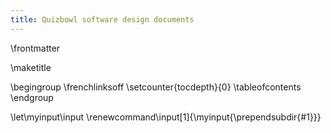 ```yaml
---
title: Quizbowl software design documents
---
```


\frontmatter

\maketitle

\begingroup
\frenchlinksoff
\setcounter{tocdepth}{0}
\tableofcontents
\endgroup

\let\myinput\input
\renewcommand\input[1]{\myinput{\prependsubdir{#1}}}
